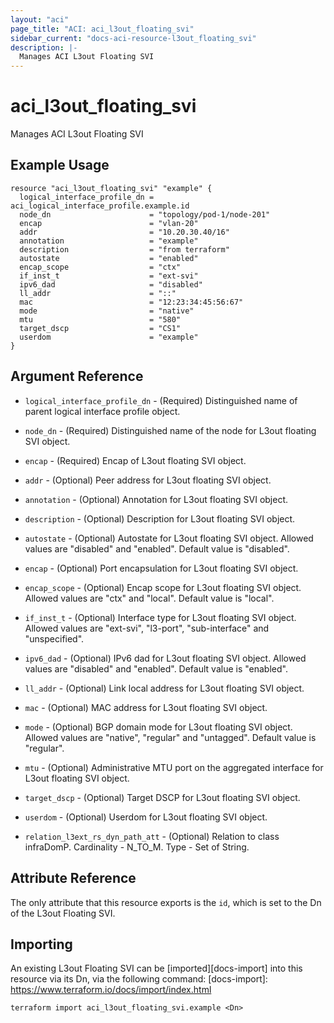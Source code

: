 ```yaml
---
layout: "aci"
page_title: "ACI: aci_l3out_floating_svi"
sidebar_current: "docs-aci-resource-l3out_floating_svi"
description: |-
  Manages ACI L3out Floating SVI
---
```


# aci_l3out_floating_svi #
Manages ACI L3out Floating SVI

## Example Usage ##

```hcl
resource "aci_l3out_floating_svi" "example" {
  logical_interface_profile_dn = aci_logical_interface_profile.example.id
  node_dn                      = "topology/pod-1/node-201"
  encap                        = "vlan-20"
  addr                         = "10.20.30.40/16"
  annotation                   = "example"
  description                  = "from terraform"
  autostate                    = "enabled"
  encap_scope                  = "ctx"
  if_inst_t                    = "ext-svi"
  ipv6_dad                     = "disabled"
  ll_addr                      = "::"
  mac                          = "12:23:34:45:56:67"
  mode                         = "native"
  mtu                          = "580"
  target_dscp                  = "CS1"
  userdom                      = "example"
}
```


## Argument Reference ##

* `logical_interface_profile_dn` - (Required) Distinguished name of parent logical interface profile object.
* `node_dn` - (Required) Distinguished name of the node for L3out floating SVI object. 
* `encap` - (Required) Encap of L3out floating SVI object.
* `addr` - (Optional) Peer address for L3out floating SVI object.
* `annotation` - (Optional) Annotation for L3out floating SVI object.
* `description` - (Optional) Description for L3out floating SVI object.
* `autostate` - (Optional) Autostate for L3out floating SVI object. Allowed values are "disabled" and "enabled". Default value is "disabled".
* `encap` - (Optional) Port encapsulation for L3out floating SVI object.
* `encap_scope` - (Optional) Encap scope for L3out floating SVI object. Allowed values are "ctx" and "local". Default value is "local".
* `if_inst_t` - (Optional) Interface type for L3out floating SVI object. Allowed values are "ext-svi", "l3-port", "sub-interface" and "unspecified".
* `ipv6_dad` - (Optional) IPv6 dad for L3out floating SVI object. Allowed values are "disabled" and "enabled". Default value is "enabled".
* `ll_addr` - (Optional) Link local address for L3out floating SVI object.
* `mac` - (Optional) MAC address for L3out floating SVI object.
* `mode` - (Optional) BGP domain mode for L3out floating SVI object. Allowed values are "native", "regular" and "untagged". Default value is "regular".
* `mtu` - (Optional) Administrative MTU port on the aggregated interface for L3out floating SVI object.
* `target_dscp` - (Optional) Target DSCP for L3out floating SVI object. 
* `userdom` - (Optional) Userdom for L3out floating SVI object.

* `relation_l3ext_rs_dyn_path_att` - (Optional) Relation to class infraDomP. Cardinality - N_TO_M. Type - Set of String.
                


## Attribute Reference

The only attribute that this resource exports is the `id`, which is set to the
Dn of the L3out Floating SVI.

## Importing ##

An existing L3out Floating SVI can be [imported][docs-import] into this resource via its Dn, via the following command:
[docs-import]: https://www.terraform.io/docs/import/index.html


```
terraform import aci_l3out_floating_svi.example <Dn>
```
